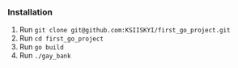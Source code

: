 ### Installation

1. Run ``git clone git@github.com:KSIISKYI/first_go_project.git``
2. Run ``cd first_go_project``
3. Run ``go build``
4. Run ``./gay_bank``
